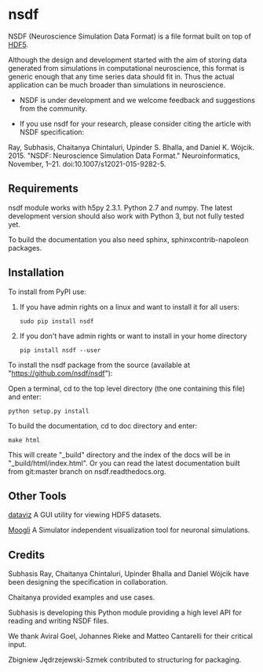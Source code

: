 nsdf
====

NSDF (Neuroscience Simulation Data Format) is a file format built
on top of [HDF5](http://www.hdfgroup.org/).

Although the design and development started with the aim of storing
data generated from simulations in computational neuroscience, this
format is generic enough that any time series data should fit in. Thus
the actual application can be much broader than simulations in
neuroscience.

 * NSDF is under development and we welcome feedback and suggestions from
the community.

 * If you use nsdf for your research, please consider citing the article with NSDF specification:
 
 Ray, Subhasis, Chaitanya Chintaluri, Upinder S. Bhalla, and Daniel K. Wójcik. 2015. "NSDF: Neuroscience Simulation Data Format." Neuroinformatics, November, 1–21. doi:10.1007/s12021-015-9282-5.


Requirements
------------

nsdf module works with h5py 2.3.1. Python 2.7 and numpy. The latest
development version should also work with Python 3, but not fully
tested yet.

To build the documentation you also need sphinx,
sphinxcontrib-napoleon packages.


Installation
------------
To install from PyPI use: 

1. If you have admin rights on a linux and want to install it for all users:

	`sudo pip install nsdf`

2. If you don't have admin rights or want to install in your home directory

	`pip install nsdf --user`



To install the nsdf package from the source (available at
"https://github.com/nsdf/nsdf"):

Open a terminal, cd to the top level directory (the one containing
this file) and enter:

`python setup.py install`


To build the documentation, cd to doc directory and enter:

`make html`

This will create "\_build" directory and the index of the docs will be
in "\_build/html/index.html". Or you can read the latest documentation
built from git:master branch on nsdf.readthedocs.org.

Other Tools
-----------

[dataviz](https://github.com/subhacom/dataviz)
A GUI utility for viewing HDF5 datasets.

[Moogli](https://github.com/BhallaLab/moogli/) 
A Simulator independent visualization tool for neuronal simulations.

Credits
-------

Subhasis Ray, Chaitanya Chintaluri, Upinder Bhalla and Daniel Wójcik
have been designing the specification in collaboration.

Chaitanya provided examples and use cases.

Subhasis is developing this Python module providing a high level API
for reading and writing NSDF files.

We thank Aviral Goel, Johannes Rieke and Matteo Cantarelli for their
critical input.

Zbigniew Jędrzejewski-Szmek contributed to structuring for packaging.
